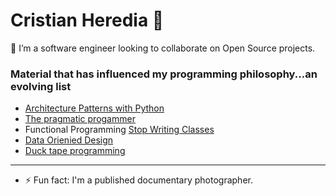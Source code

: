 # Cristian Heredia 👋

👯 I’m a software engineer looking to collaborate on Open Source projects.


### Material that has influenced my programming philosophy...an evolving list
- [Architecture Patterns with Python](http://www.cosmicpython.com/)
- [The pragmatic progammer](https://pragprog.com/titles/tpp20/the-pragmatic-programmer-20th-anniversary-edition/)
- Functional Programming [Stop Writing Classes](https://www.youtube.com/watch?v=o9pEzgHorH0)
- [Data Orienied Design](https://blog.klipse.tech/databook/2020/09/25/data-book-chap0.html)
- [Duck tape programming](https://www.joelonsoftware.com/2009/09/23/the-duct-tape-programmer/)

--------------------------------------



- ⚡ Fun fact: I'm a published documentary photographer.

<!--
Who you are What you want What you've done Fun stuff

btw, if you're reading this, then you should definitely hire me.
-->
<!--
**caheredia/caheredia** is a ✨ _special_ ✨ repository because its `README.md` (this file) appears on your GitHub profile.

Here are some ideas to get you started:

- 🔭 I’m currently working on ...
- 🌱 I’m currently learning ...
- 👯 I’m looking to collaborate on ...
- 🤔 I’m looking for help with ...
- 💬 Ask me about ...
- 📫 How to reach me: ...
- 😄 Pronouns: ...
- ⚡ Fun fact: ...
-->
